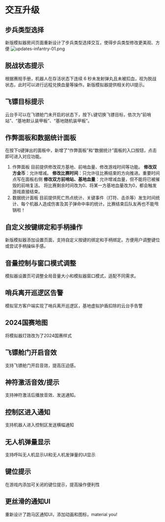 # 交互升级
## 步兵类型选择
新版模拟器房间页面重新设计了步兵类型选择交互，使得步兵类型修改更美观、方便
![updates-infantry-01.png](/static/images/updates-infantry-01.png)
## 脱战状态提示
根据赛规手册，机器人在存活状态下连续 6 秒未发射弹丸且未被扣血，视为脱战状态，此时可以进行远程兑换血量等操作。新版模拟器提供相关的UI提示。
## 飞镖目标提示
云台手可以在飞镖舱门未开启的状态下，按下`L`键切换飞镖目标，依次为“前哨站”、“基地默认装甲板”、“基地随机装甲板”。
## 作弊面板和数据统计面板
在按下`Q`键弹出的面板中，新增了“作弊面板”和“数据统计”面板的入口按钮，点击即可进入对应功能。
1. 作弊面板
目前提供修改双方基地、前哨血量、修改游戏时间等功能。
**修改双方金币**：允许增减。
**修改比赛时间**：只允许往比赛结束的方向推进。重要时间点写在面板右侧
**修改双方前哨站、基地血量**：允许增减血量，但不能将已被摧毁的前哨复活。
将比赛剩余时间改为0、将某一方基地血量改为0，都会触发游戏直接结束。
2. 数据统计面板
目前提供死亡热点统计、关键事件（打符、击杀等）发生时间统计、每个机器人造成伤害及其子弹命中率的统计。比赛结束后队友再也不能甩锅啦！
## 自定义按键绑定和手柄操作
新版模拟器添加设置页面，支持自定义按键的绑定和手柄绑定。方便用户调整键位或尝试手柄操纵手感。
## 音量控制与窗口模式调整
模拟器设置页可调整全局音量大小和模拟器窗口模式，适配不同需求。
## 哨兵离开巡逻区告警
模拟官方客户端实现了哨兵离开巡逻区，基地虚拟护盾扣除的云台手告警
## 2024国赛地图
将模拟器灯效改为了2024国赛样式
## 飞镖舱门开启音效
支持飞镖舱门开启音效，提高压迫感。
## 神符激活音效/提示
支持神符激活后播放音效、发送通知。
## 控制区进入通知
支持机器人进入控制区发送横幅通知
## 无人机弹量显示
支持呼叫无人机显示UI和无人机发弹量的UI显示
## 键位提示
在游戏内添加可关闭的键位提示，提高操作便利性
## 更丝滑的通知UI
重新设计了跑马区通知UI，添加动画和图标，material you!
